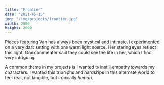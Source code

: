 ```yaml
---
title: "Frontier"
date: "2021-06-15"
img: "/img/projects/frontier.jpg"
width: 2000
height: 2000
---
```


Pieces featuring Van has always been mystical and intimate. I experimented on a very dark setting with one warm light source. Her staring eyes reflect this light. One commenter said they could see the life in her, which I find very intriguing.

A common theme in my projects is I wanted to instill empathy towards my characters. I wanted this triumphs and hardships in this alternate world to feel real, not tangible, but ironically _human_.
